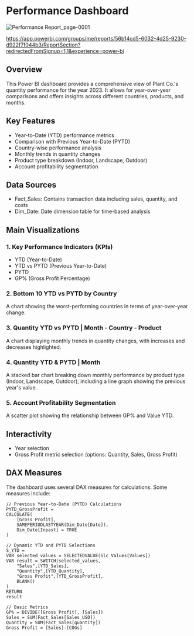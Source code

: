 # Performance Dashboard

![Performance Report_page-0001](https://github.com/user-attachments/assets/e371f23c-7410-41af-ba03-1d2afe7f9d0b)

https://app.powerbi.com/groups/me/reports/56b14cd5-6032-4d25-9230-d922f7f044b3/ReportSection?redirectedFromSignup=1,1&experience=power-bi

## Overview
This Power BI dashboard provides a comprehensive view of Plant Co.'s quantity performance for the year 2023. It allows for year-over-year comparisons and offers insights across different countries, products, and months.

## Key Features
- Year-to-Date (YTD) performance metrics
- Comparison with Previous Year-to-Date (PYTD)
- Country-wise performance analysis
- Monthly trends in quantity changes
- Product type breakdown (Indoor, Landscape, Outdoor)
- Account profitability segmentation

## Data Sources
- Fact_Sales: Contains transaction data including sales, quantity, and costs
- Dim_Date: Date dimension table for time-based analysis

## Main Visualizations

### 1. Key Performance Indicators (KPIs)
- YTD (Year-to-Date)
- YTD vs PYTD (Previous Year-to-Date)
- PYTD
- GP% (Gross Profit Percentage)

### 2. Bottom 10 YTD vs PYTD by Country
A chart showing the worst-performing countries in terms of year-over-year change.

### 3. Quantity YTD vs PYTD | Month - Country - Product
A chart displaying monthly trends in quantity changes, with increases and decreases highlighted.

### 4. Quantity YTD & PYTD | Month
A stacked bar chart breaking down monthly performance by product type (Indoor, Landscape, Outdoor), including a line graph showing the previous year's value.

### 5. Account Profitability Segmentation
A scatter plot showing the relationship between GP% and Value YTD.

## Interactivity
- Year selection 
- Gross Profit metric selection (options: Quantity, Sales, Gross Profit)

## DAX Measures
The dashboard uses several DAX measures for calculations. Some measures include:

```dax
// Previous Year-to-Date (PYTD) Calculations
PYTD_GrossProfit = 
CALCULATE(
    [Gross Profit],
    SAMEPERIODLASTYEAR(Dim_Date[Date]),
    Dim_Date[Inpast] = TRUE
)

// Dynamic YTD and PYTD Selections
S_YTD = 
VAR selected_values = SELECTEDVALUE(Slc_Values[Values])
VAR result = SWITCH(selected_values,
    "Sales",[YTD_Sales],
    "Quantity",[YTD_Quantity],
    "Gross Profit",[YTD_GrossProfit],
    BLANK()
)
RETURN
result

// Basic Metrics
GP% = DIVIDE([Gross Profit], [Sales])
Sales = SUM(Fact_Sales[Sales_USD])
Quantity = SUM(Fact_Sales[quantity])
Gross Profit = [Sales]-[COGs]
```
